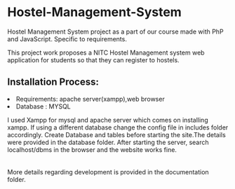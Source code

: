 # Hostel-Management-System
Hostel Management System project as a part of our course made with PhP and JavaScript. Specific to requirements.


This project work proposes a NITC Hostel Management system web application for students so that they can register to hostels.

## Installation Process:
<li> Requirements: apache server(xampp),web browser
<li> Database : MYSQL

I used Xampp for mysql and apache server which comes on installing xampp.
If using a different database change the config file in includes folder accordingly.
Create Database and tables before starting the site.The details were provided in the database folder.
After starting the server, search localhost/dbms in the browser and the website works fine.
<br><br><br>
More details regarding development is provided in the documentation folder.
